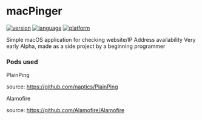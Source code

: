 # macPinger
[![version](https://img.shields.io/badge/version-Alpha%20v1.1-blue.svg)](https://img.shields.io/badge/version-Alpha%20v1.1-blue.svg)
[![language](https://img.shields.io/badge/language-Swift%204.2-orange.svg)](https://developer.apple.com/swift/)
[![platform](https://img.shields.io/badge/platform-macOS_10.14-lightgrey.svg)](https://img.shields.io/badge/platform-macOS_10.14-lightgrey.svg)


Simple macOS application for checking website/IP Address availability
Very early Alpha, made as a side project by a beginning programmer


### Pods used

PlainPing

source: https://github.com/naptics/PlainPing

Alamofire

source: https://github.com/Alamofire/Alamofire
